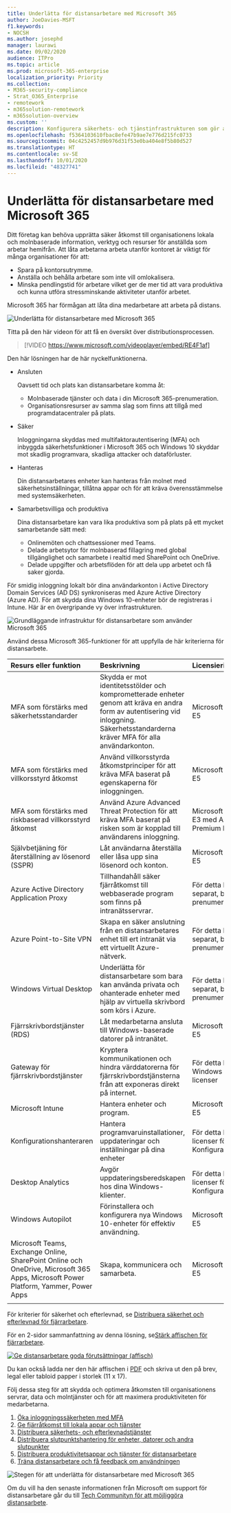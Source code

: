 ```yaml
---
title: Underlätta för distansarbetare med Microsoft 365
author: JoeDavies-MSFT
f1.keywords:
- NOCSH
ms.author: josephd
manager: laurawi
ms.date: 09/02/2020
audience: ITPro
ms.topic: article
ms.prod: microsoft-365-enterprise
localization_priority: Priority
ms.collection:
- M365-security-compliance
- Strat_O365_Enterprise
- remotework
- m365solution-remotework
- m365solution-overview
ms.custom: ''
description: Konfigurera säkerhets- och tjänstinfrastrukturen som gör att dina arbetare kan arbeta på distans på valfri plats och när som helst.
ms.openlocfilehash: f5364103610fbac8efe47b9ae7e776d215fc0733
ms.sourcegitcommit: 04c4252457d9b976d31f53e0ba404e8f5b80d527
ms.translationtype: HT
ms.contentlocale: sv-SE
ms.lasthandoff: 10/01/2020
ms.locfileid: "48327741"
---
```

# <a name="empower-remote-workers-with-microsoft-365"></a>Underlätta för distansarbetare med Microsoft 365

Ditt företag kan behöva upprätta säker åtkomst till organisationens lokala och molnbaserade information, verktyg och resurser för anställda som arbetar hemifrån. Att låta arbetarna arbeta utanför kontoret är viktigt för många organisationer för att:

- Spara på kontorsutrymme.
- Anställa och behålla arbetare som inte vill omlokalisera.
- Minska pendlingstid för arbetare vilket ger de mer tid att vara produktiva och kunna utföra stressminskande aktiviteter utanför arbetet.

Microsoft 365 har förmågan att låta dina medarbetare att arbeta på distans.

![Underlätta för distansarbetare med Microsoft 365](../media/empower-people-to-work-remotely/2-m365-remoteworker-solution-businessoverview.png)

Titta på den här videon för att få en översikt över distributionsprocessen.

> [!VIDEO https://www.microsoft.com/videoplayer/embed/RE4F1af]

Den här lösningen har de här nyckelfunktionerna.

- Ansluten

  Oavsett tid och plats kan distansarbetare komma åt: 

  - Molnbaserade tjänster och data i din Microsoft 365-prenumeration. 
  - Organisationsresurser av samma slag som finns att tillgå med programdatacentraler på plats.

- Säker

  Inloggningarna skyddas med multifaktorautentisering (MFA) och inbyggda säkerhetsfunktioner i Microsoft 365 och Windows 10 skyddar mot skadlig programvara, skadliga attacker och dataförluster.

- Hanteras

  Din distansarbetares enheter kan hanteras från molnet med säkerhetsinställningar, tillåtna appar och för att kräva överensstämmelse med systemsäkerheten.

- Samarbetsvilliga och produktiva

  Dina distansarbetare kan vara lika produktiva som på plats på ett mycket samarbetande sätt med:
  - Onlinemöten och chattsessioner med Teams. 
  - Delade arbetsytor för molnbaserad fillagring med global tillgänglighet och samarbete i realtid med SharePoint och OneDrive.
  - Delade uppgifter och arbetsflöden för att dela upp arbetet och få saker gjorda. 

För smidig inloggning lokalt bör dina användarkonton i Active Directory Domain Services (AD DS) synkroniseras med Azure Active Directory (Azure AD). För att skydda dina Windows 10-enheter bör de registreras i Intune. Här är en övergripande vy över infrastrukturen.

![Grundläggande infrastruktur för distansarbetare som använder Microsoft 365](../media/empower-people-to-work-remotely/remote-workers-basic-infrastructure.png)

Använd dessa Microsoft 365-funktioner för att uppfylla de här kriterierna för distansarbete.

| Resurs eller funktion | Beskrivning | Licensiering |
|:-------|:-----|:-------|
| MFA som förstärks med säkerhetsstandarder   | Skydda er mot identitetsstölder och komprometterade enheter genom att kräva en andra form av autentisering vid inloggning. Säkerhetsstandarderna kräver MFA för alla användarkonton.   | Microsoft 365 E3 eller E5 |
| MFA som förstärks med villkorsstyrd åtkomst| Använd villkorsstyrda åtkomstprinciper för att kräva MFA baserat på egenskaperna för inloggningen.    | Microsoft 365 E3 eller E5 | 
| MFA som förstärks med riskbaserad villkorsstyrd åtkomst   | Använd Azure Advanced Threat Protection för att kräva MFA baserat på risken som är kopplad till användarens inloggning. | Microsoft 365 E5 eller E3 med Azure AD Premium P2-licenser | 
| Självbetjäning för återställning av lösenord (SSPR)    | Låt användarna återställa eller låsa upp sina lösenord och konton.  | Microsoft 365 E3 eller E5 |
| Azure Active Directory Application Proxy    | Tillhandahåll säker fjärråtkomst till webbaserade program som finns på intranätsservrar.   | För detta krävs en separat, betald Azure-prenumeration |
| Azure Point-to-Site VPN   | Skapa en säker anslutning från en distansarbetares enhet till ert intranät via ett virtuellt Azure-nätverk.   | För detta krävs en separat, betald Azure-prenumeration |
| Windows Virtual Desktop   | Underlätta för distansarbetare som bara kan använda privata och ohanterade enheter med hjälp av virtuella skrivbord som körs i Azure. | För detta krävs en separat, betald Azure-prenumeration |
| Fjärrskrivbordstjänster (RDS) | Låt medarbetarna ansluta till Windows-baserade datorer på intranätet. | Microsoft 365 E3 eller E5 | 
| Gateway för fjärrskrivbordstjänster   | Kryptera kommunikationen och hindra värddatorerna för fjärrskrivbordstjänsterna från att exponeras direkt på internet. | För detta krävs separata Windows Server-licenser |
| Microsoft Intune | Hantera enheter och program.   | Microsoft 365 E3 eller E5 | 
| Konfigurationshanteraren | Hantera programvaruinstallationer, uppdateringar och inställningar på dina enheter | För detta krävs separata licenser för Konfigurationshanteraren |
| Desktop Analytics | Avgör uppdateringsberedskapen hos dina Windows-klienter.   | För detta krävs separata licenser för Konfigurationshanteraren |
| Windows Autopilot | Förinstallera och konfigurera nya Windows 10-enheter för effektiv användning.   | Microsoft 365 E3 eller E5 |
| Microsoft Teams, Exchange Online, SharePoint Online och OneDrive, Microsoft 365 Apps, Microsoft Power Platform, Yammer, Power Apps | Skapa, kommunicera och samarbeta. | Microsoft 365 E3 eller E5 |
||||

För kriterier för säkerhet och efterlevnad, se [Distribuera säkerhet och efterlevnad för fjärrarbetare](empower-people-to-work-remotely-security-compliance.md).

<a name="poster"></a>För en 2-sidor sammanfattning av denna lösning, se[Stärk affischen för fjärrarbetare](../downloads/empower-remote-workers.pdf).

[![Ge distansarbetare goda förutsättningar (affisch)](../media/empower-people-to-work-remotely/empower-remote-workers-poster.png)](../downloads/empower-remote-workers.pdf)

Du kan också ladda ner den här affischen i [PDF](https://github.com/MicrosoftDocs/microsoft-365-docs/raw/public/microsoft-365/downloads/empower-remote-workers.pdf) och skriva ut den på brev, legal eller tabloid papper i storlek (11 x 17).

Följ dessa steg för att skydda och optimera åtkomsten till organisationens servrar, data och molntjänster och för att maximera produktiviteten för medarbetarna.

1. [Öka inloggningssäkerheten med MFA](empower-people-to-work-remotely-secure-sign-in.md)
2. [Ge fjärråtkomst till lokala appar och tjänster](empower-people-to-work-remotely-remote-access.md)
3. [Distribuera säkerhets- och efterlevnadstjänster](empower-people-to-work-remotely-security-compliance.md)
4. [Distribuera slutpunktshantering för enheter, datorer och andra slutpunkter](empower-people-to-work-remotely-manage-endpoints.md)
5. [Distribuera produktivitetsappar och tjänster för distansarbetare](empower-people-to-work-remotely-teams-productivity-apps.md)
6. [Träna distansarbetare och få feedback om användningen](empower-people-to-work-remotely-train-monitor-usage.md)

![Stegen för att underlätta för distansarbetare med Microsoft 365](../media/empower-people-to-work-remotely/remote-workers-step-grid.png)

Om du vill ha den senaste informationen från Microsoft om support för distansarbetare går du till [Tech Communityn för att möjliggöra distansarbete](https://resources.techcommunity.microsoft.com/enabling-remote-work/).
